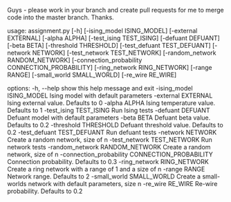 Guys - please work in your branch and create pull requests for me to merge code into the master branch. Thanks.


usage: assignment.py [-h] [-ising_model ISING_MODEL] [-external EXTERNAL] [-alpha ALPHA] [-test_ising TEST_ISING] [-defuant DEFUANT] [-beta BETA] [-threshold THRESHOLD] [-test_defuant TEST_DEFUANT] [-network NETWORK] [-test_network TEST_NETWORK]
                     [-random_network RANDOM_NETWORK] [-connection_probability CONNECTION_PROBABILITY] [-ring_network RING_NETWORK] [-range RANGE] [-small_world SMALL_WORLD] [-re_wire RE_WIRE]

options:
  -h, --help            show this help message and exit
  -ising_model ISING_MODEL
                        Ising model with default parameters
  -external EXTERNAL    Ising external value. Defaults to 0
  -alpha ALPHA          Ising temperature value. Defaults to 1
  -test_ising TEST_ISING
                        Run Ising tests
  -defuant DEFUANT      Defuant model with default parameters
  -beta BETA            Defuant beta value. Defaults to 0.2
  -threshold THRESHOLD  Defuant threshold value. Defaults to 0.2
  -test_defuant TEST_DEFUANT
                        Run defuant tests
  -network NETWORK      Create a random network, size of n
  -test_network TEST_NETWORK
                        Run network tests
  -random_network RANDOM_NETWORK
                        Create a random network, size of n
  -connection_probability CONNECTION_PROBABILITY
                        Connection probability. Defaults to 0.3
  -ring_network RING_NETWORK
                        Create a ring network with a range of 1 and a size of n
  -range RANGE          Network range. Defaults to 2
  -small_world SMALL_WORLD
                        Create a small-worlds network with default parameters, size n
  -re_wire RE_WIRE      Re-wire probability. Defaults to 0.2
